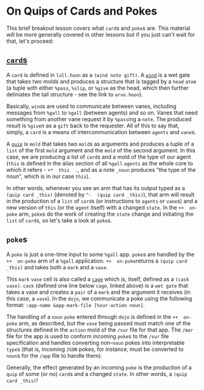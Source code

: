 # On Quips of Cards and Pokes
This brief breakout lesson covers what `card`s and `poke`s are. This material will be more generally covered in other lessons but if you just can't wait for that, let's proceed:

## [`card`s](https://github.com/urbit/urbit/blob/0f069a08e83dd0bcb2eea2e91ed611f0074ecbf8/pkg/arvo/sys/lull.hoon#L1660)
A `card` is defined in `lull.hoon` as a `(wind note gift)`.  A [`wind`](https://github.com/urbit/urbit/blob/master/pkg/arvo/sys/arvo.hoon#L122) is a wet gate that takes two molds and produces a structure that is tagged by a `head` `atom` (a tuple with either `%pass`, `%slip`, or `%give` as the head, which then further deliniates the tail structure - see the link to `arvo.hoon`).

Basically, `wind`s are used to communicate between vanes, including messages from `%gall` to `%gall` (between agents) and so on. Vanes that need something from another vane request it by `%pass`ing a `note`. The produced result is `%give`n as a `gift` back to the requester.  All of this to say that, simply, a `card` is a means of intercommunication between `agents` and `vane`s.

A [`quip`](https://urbit.org/docs/reference/library/1c/#quip) is `mold` that takes two `mold`s as arguments and produces a tuple of a `list` of the first `mold` argument and the `mold` of the second argument.  In this case, we are producing a list of `card`s and a mold of the type of our agent (`this` is defined in the alias section of all `%gall` `agents` as the whole core to which it refers - `+*  this  .`, and as a note `_noun` produces "the type of the noun", which is in our case `this`).

In other words, whenever you see an arm that has its output typed as a `(quip card _this)` (denoted by `^-  (quip card _this)`), that arm will result in the production of a `list` of `card`s (or instructions to `agents` or `vane`s) and a new version of `this` (or the `agent` itself) with a changed `state`. In the `++  on-poke` arm, `poke`s do the work of creating the `state` change and initiating the `list` of `card`s, so let's take a look at `poke`s.

## `poke`s
A `poke` is just a one-time input to some `%gall` app. `poke`s are handled by the `++  on-poke` arm of a `%gall` application. `++  on-poke`returns a `(quip card _this)` and takes both a `mark` and a `vase`.

This `mark` `vase` cell is also called a [`cage`](https://github.com/urbit/urbit/blob/0f069a08e83dd0bcb2eea2e91ed611f0074ecbf8/pkg/arvo/sys/arvo.hoon#L45) which is, itself, defined as a `(cask vase)`.  `cask` (defined one line below `cage`, linked above) is a `wet gate` that takes a vase and creates a `pair` of a `mark` and the argument it receives (in this case, a `vase`).  In the `dojo`, we communicate a poke using the following format: `:app-name &app-mark-file [%sur-action noun]`.

The handling of a `noun` `poke` entered through `dojo` is defined in the `++  on-poke` arm, as described, but the `vase` being passed must match one of the structures defined in the `action` mold of the `/sur` file for that app.  The `/mar` file for the app is  used to conform incoming `poke`s to the `/sur` file specification and handles converting non-`noun` pokes into interpretable `type`s (that is, incoming `JSON` pokes, for instance, must be converted to `noun`s for the `/app` file to handle them).

Generally, the effect generated by an incoming `poke` is the production of a `quip` of some (or no) `card`s and a changed `state`. In other words, a `(quip card _this)`!